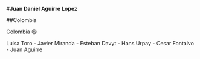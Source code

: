 #**Juan Daniel Aguirre Lopez**

##Colombia


Colombia :smiley:

Luisa Toro - Javier Miranda - Esteban Davyt - Hans Urpay - Cesar Fontalvo - Juan Aguirre

